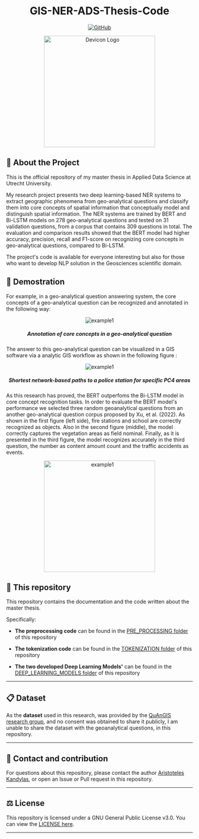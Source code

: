 <h1 align="center"> GIS-NER-ADS-Thesis-Code </h1>
<p align="center">
    <a href="/LICENSE">
        <img alt="GitHub" src="https://img.shields.io/badge/License-GPLv3-blue.svg">
    </a>
</p>

<div align="center">
    <a href="/LOGO">
        <img src="https://onekeyresources.milwaukeetool.com/hs-fs/hubfs/GIS-Blog-Header.jpg?width=2309&name=GIS-Blog-Header.jpg" alt="Devicon Logo" height="300" />
    </a>
</div>

## :memo: About the Project
This is the official repository of my master thesis in Applied Data Science at Utrecht University.

My research project presents two deep learning-based NER systems to extract geographic phenomena from geo-analytical questions and classify them into core concepts of spatial information that conceptually model and distinguish spatial information. The NER systems are trained by BERT and Bi-LSTM models on 278 geo-analytical questions and tested on 31 validation questions, from a corpus that contains 309 questions in total. The evaluation and comparison results showed that the BERT model had higher accuracy, precision, recall and F1-score on recognizing core concepts in geo-analytical questions, compared to Bi-LSTM.

The project's code is available for everyone interesting but also for those who want to develop NLP solution in the Geosciences scientific domain.

## :microscope: Demostration
For example, in a geo-analytical question answering system, the core concepts of a geo-analytical question can be recognized and annotated in the following way:
<p align="center">
<img src="https://user-images.githubusercontent.com/107751800/206797017-61eefa35-82f0-4050-be21-f0c0e852f49f.png" alt="example1"/>
</p>
<h5 align="center"> Annotation of core concepts in a geo-analytical question </h5>

The answer to this geo-analytical question can be visualized in a GIS software via a analytic GIS workflow as shown in the following figure :
<p align="center">
<img src="https://user-images.githubusercontent.com/107751800/206797615-51b13583-72be-4a87-9316-0b0dc0d33b85.png" alt="example1"/>
</p>
<h5 align="center"> Shortest network-based paths to a police station for specific PC4 areas </h5>

As this research has proved, the BERT outperfoms the Bi-LSTM model in core concept recognition tasks. In order to evaluate the BERT model's performance we selected three random geoanalytical questions from an another geo-analytical question corpus proposed by Xu, et al. (2022). As shown in the first figure (left side), fire stations and school are correctly recognized as objects. Also in the second figure (middle), the model correctly captures the vegetation areas as field nominal. Finally, as it is presented in the third figure, the model recognizes accurately in the third question, the number as content amount count and the traffic accidents as events.

<p align="center">
<img src="https://user-images.githubusercontent.com/107751800/206800620-cdbcbfbd-7538-480b-8f5b-a4c04fb3e4e0.png" alt="example1" height="300" />
</p>


## :floppy_disk: This repository
This repository contains the documentation and  the code written about the master thesis.


Specifically:

- **The preprocessing code** can be found in the <a href="https://github.com/AristotleKandylas/GIS-NER-ADS-Thesis-Code/blob/main/PRE_PROCESSING" target = "_blank"> PRE_PROCESSING folder</a> of this repository

- **The tokenization code** can be found in the <a href="https://github.com/AristotleKandylas/GIS-NER-ADS-Thesis-Code/blob/main/TOKENIZATION" target = "_blank"> TOKENIZATION folder</a> of this repository

- **The two developed Deep Learning Models'** can be found in the <a href="https://github.com/AristotleKandylas/GIS-NER-ADS-Thesis-Code/blob/main/DEEP_LEARNING_MODELS" target = "_blank"> DEEP_LEARNING_MODELS folder</a> of this repository

---
## :clipboard: **Dataset**

As the **dataset** used in this research, was provided by the <a href="https://github.com/quangis" target = "_blank"> QuAnGIS research group</a>, and no consent was obtained to share it publicly, I am unable to share the dataset with the geoanalytical questions, in this repository.

---

## :envelope_with_arrow: Contact and contribution

For questions about this repository, please contact the author <a href = "https://github.com/AristotleKandylas" target = "_blank">Aristoteles Kandylas</a>, or open an Issue or Pull request in this repository.

---

## :balance_scale: License

This repository is licensed under a GNU General Public License v3.0. You can view the <a href= "https://github.com/AristotleKandylas/GIS-NER-ADS-Thesis-Code/blob/main/LICENSE" target = "_blank"> LICENSE here</a>.

---
